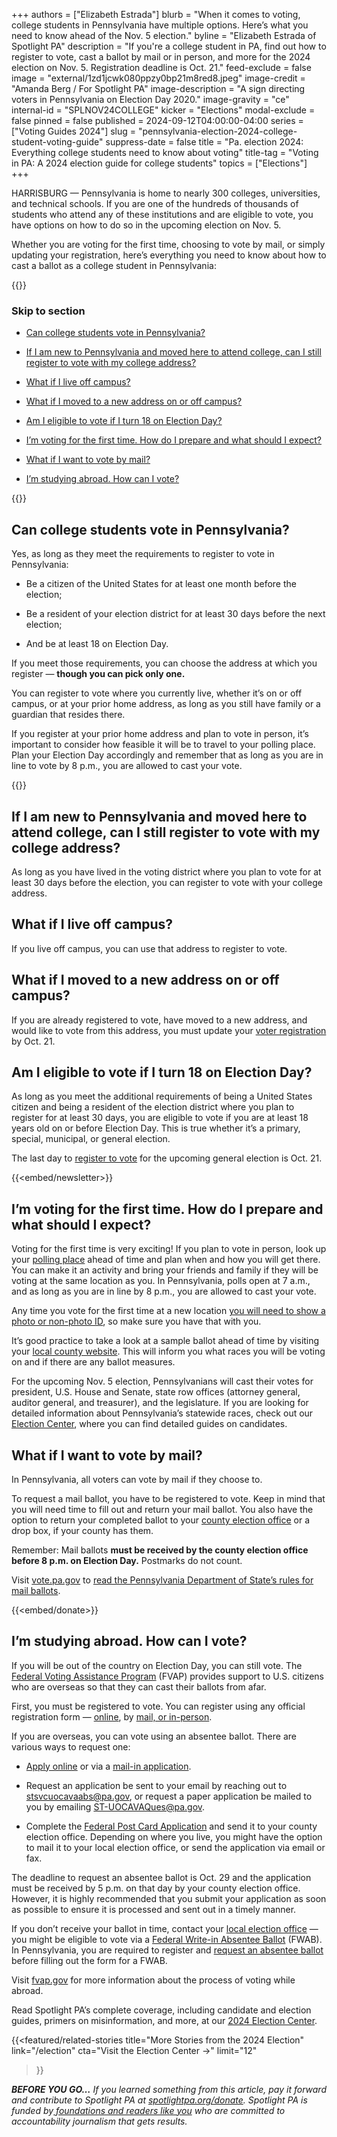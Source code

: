 +++
authors = ["Elizabeth Estrada"]
blurb = "When it comes to voting, college students in Pennsylvania have multiple options. Here’s what you need to know ahead of the Nov. 5 election."
byline = "Elizabeth Estrada of Spotlight PA"
description = "If you're a college student in PA, find out how to register to vote, cast a ballot by mail or in person, and more for the 2024 election on Nov. 5. Registration deadline is Oct. 21."
feed-exclude = false
image = "external/1zd1jcwk080ppzy0bp21m8red8.jpeg"
image-credit = "Amanda Berg / For Spotlight PA"
image-description = "A sign directing voters in Pennsylvania on Election Day 2020."
image-gravity = "ce"
internal-id = "SPLNOV24COLLEGE"
kicker = "Elections"
modal-exclude = false
pinned = false
published = 2024-09-12T04:00:00-04:00
series = ["Voting Guides 2024"]
slug = "pennsylvania-election-2024-college-student-voting-guide"
suppress-date = false
title = "Pa. election 2024: Everything college students need to know about voting"
title-tag = "Voting in PA: A 2024 election guide for college students"
topics = ["Elections"]
+++

HARRISBURG — Pennsylvania is home to nearly 300 colleges, universities, and technical schools. If you are one of the hundreds of thousands of students who attend any of these institutions and are eligible to vote, you have options on how to do so in the upcoming election on Nov. 5.

Whether you are voting for the first time, choosing to vote by mail, or simply updating your registration, here’s everything you need to know about how to cast a ballot as a college student in Pennsylvania:

{{<toc>}}

### Skip to section

- <a href="#spl-heading-1">Can college students vote in Pennsylvania?</a>

- <a href="#spl-heading-2">If I am new to Pennsylvania and moved here to attend college, can I still register to vote with my college address?</a>

- <a href="#spl-heading-3">What if I live off campus?</a>

- <a href="#spl-heading-4">What if I moved to a new address on or off campus?</a>

- <a href="#spl-heading-5">Am I eligible to vote if I turn 18 on Election Day?</a>

- <a href="#spl-heading-6">I’m voting for the first time. How do I prepare and what should I expect?</a>

- <a href="#spl-heading-7">What if I want to vote by mail?</a>

- <a href="#spl-heading-8">I’m studying abroad. How can I vote?</a>

{{</toc>}}

<h2 id="spl-heading-1">Can college students vote in Pennsylvania?</h2>

Yes, as long as they meet the requirements to register to vote in Pennsylvania:

- Be a citizen of the United States for at least one month before the election;

- Be a resident of your election district for at least 30 days before the next election;

- And be at least 18 on Election Day.

If you meet those requirements, you can choose the address at which you register — <strong>though you can pick only one.</strong>

You can register to vote where you currently live, whether it’s on or off campus, or at your prior home address, as long as you still have family or a guardian that resides there.

If you register at your prior home address and plan to vote in person, it’s important to consider how feasible it will be to travel to your polling place. Plan your Election Day accordingly and remember that as long as you are in line to vote by 8 p.m., you are allowed to cast your vote.

{{<dewey-assistant>}}

<h2 id="spl-heading-2">If I am new to Pennsylvania and moved here to attend college, can I still register to vote with my college address?</h2>

As long as you have lived in the voting district where you plan to vote for at least 30 days before the election, you can register to vote with your college address.

<h2 id="spl-heading-3">What if I live off campus?</h2>

If you live off campus, you can use that address to register to vote.

<h2 id="spl-heading-4">What if I moved to a new address on or off campus?</h2>

If you are already registered to vote, have moved to a new address, and would like to vote from this address, you must update your <a href="https://www.pa.gov/en/agencies/vote/voter-registration/update-my-registration.html">voter registration</a> by Oct. 21.

<h2 id="spl-heading-5">Am I eligible to vote if I turn 18 on Election Day?</h2>

As long as you meet the additional requirements of being a United States citizen and being a resident of the election district where you plan to register for at least 30 days, you are eligible to vote if you are at least 18 years old on or before Election Day. This is true whether it’s a primary, special, municipal, or general election.

The last day to <a href="https://www.pavoterservices.pa.gov/Pages/VoterRegistrationApplication.aspx">register to vote</a> for the upcoming general election is Oct. 21.

{{<embed/newsletter>}}

<h2 id="spl-heading-6">I’m voting for the first time. How do I prepare and what should I expect?</h2>

Voting for the first time is very exciting! If you plan to vote in person, look up your <a href="https://www.pavoterservices.pa.gov/Pages/PollingPlaceInfo.aspx">polling place</a> ahead of time and plan when and how you will get there. You can make it an activity and bring your friends and family if they will be voting at the same location as you. In Pennsylvania, polls open at 7 a.m., and as long as you are in line by 8 p.m., you are allowed to cast your vote.

Any time you vote for the first time at a new location <a href="https://www.pa.gov/en/agencies/vote/voter-support/new-voters.html">you will need to show a photo or non-photo ID</a>, so make sure you have that with you.

It’s good practice to take a look at a sample ballot ahead of time by visiting your <a href="https://www.pa.gov/en/agencies/vote/contact-us/contact-your-election-officials.html">local county website</a>. This will inform you what races you will be voting on and if there are any ballot measures.

For the upcoming Nov. 5 election, Pennsylvanians will cast their votes for president, U.S. House and Senate, state row offices (attorney general, auditor general, and treasurer), and the legislature. If you are looking for detailed information about Pennsylvania’s statewide races, check out our <a href="https://www.spotlightpa.org/elections-2024/">Election Center</a>, where you can find detailed guides on candidates.

<h2 id="spl-heading-7">What if I want to vote by mail?</h2>

In Pennsylvania, all voters can vote by mail if they choose to.

To request a mail ballot, you have to be registered to vote. Keep in mind that you will need time to fill out and return your mail ballot. You also have the option to return your completed ballot to your <a href="https://www.pa.gov/en/agencies/vote/contact-us/contact-your-election-officials.html">county election office</a> or a drop box, if your county has them.

Remember: Mail ballots <strong>must be received by the county election office before 8 p.m. on Election Day.</strong> Postmarks do not count.

Visit <a href="https://www.vote.pa.gov/">vote.pa.gov</a> to <a href="https://www.vote.pa.gov/Voting-in-PA/Pages/Mail-and-Absentee-Ballot.aspx">read the Pennsylvania Department of State’s rules for mail ballots</a>.

{{<embed/donate>}}

<h2 id="spl-heading-8">I’m studying abroad. How can I vote?</h2>

If you will be out of the country on Election Day, you can still vote. The <a href="https://www.fvap.gov/">Federal Voting Assistance Program</a> (FVAP) provides support to U.S. citizens who are overseas so that they can cast their ballots from afar.

First, you must be registered to vote. You can register using any official registration form — <a href="https://www.pavoterservices.pa.gov/Pages/VoterRegistrationApplication.aspx">online</a>, by <a href="https://www.pa.gov/content/dam/copapwp-pagov/en/vote/resources/documents-and-forms/Voter_Registration_Application_English.pdf">mail, or in-person</a>.

If you are overseas, you can vote using an absentee ballot. There are various ways to request one:

- <a href="https://www.pavoterservices.pa.gov/OnlineAbsenteeApplication/#/OnlineMailInBegin">Apply online</a> or via a <a href="https://www.pa.gov/content/dam/copapwp-pagov/en/vote/resources/documents-and-forms/PADOS_AbsenteeApplication.pdf">mail-in application</a>.

- Request an application be sent to your email by reaching out to <a href="mailto:stsvcuocavaabs@pa.gov">stsvcuocavaabs@pa.gov</a>, or request a paper application be mailed to you by emailing <a href="mailto:ST-UOCAVAQues@pa.gov">ST-UOCAVAQues@pa.gov</a>.

- Complete the <a href="https://www.fvap.gov/fpca-privacy-notice">Federal Post Card Application</a> and send it to your county election office. Depending on where you live, you might have the option to mail it to your local election office, or send the application via email or fax.

The deadline to request an absentee ballot is Oct. 29 and the application must be received by 5 p.m. on that day by your county election office. However, it is highly recommended that you submit your application as soon as possible to ensure it is processed and sent out in a timely manner.

If you don’t receive your ballot in time, contact your <a href="https://www.fvap.gov/search-offices">local election office</a> — you might be eligible to vote via a <a href="https://www.fvap.gov/uploads/FVAP/Forms/fwab.pdf">Federal Write-in Absentee Ballot</a> (FWAB). In Pennsylvania, you are required to register and <a href="https://www.pa.gov/en/agencies/vote/voter-support/mail-in-and-absentee-ballot.html">request an absentee ballot</a> before filling out the form for a FWAB.

Visit <a href="http://fvap.gov">fvap.gov</a> for more information about the process of voting while abroad.

Read Spotlight PA’s complete coverage, including candidate and election guides, primers on misinformation, and more, at our <a href="https://www.spotlightpa.org/elections">2024 Election Center</a>.

{{<featured/related-stories 
  title="More Stories from the 2024 Election" 
  link="/election"
  cta="Visit the Election Center →"
  limit="12"
>}}

<strong><em>BEFORE YOU GO…</em></strong><em> If you learned something from this article, pay it forward and contribute to Spotlight PA at </em><a href="http://spotlightpa.org/donate"><em>spotlightpa.org/donate</em></a><em>. Spotlight PA is funded by</em><a href="https://www.spotlightpa.org/support"><em> foundations and readers like you</em></a><em> who are committed to accountability journalism that gets results.</em>

